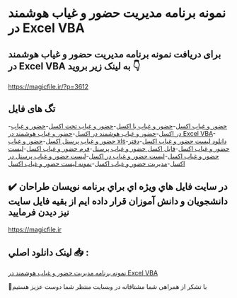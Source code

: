 # نمونه برنامه مدیریت حضور و غیاب هوشمند در Excel VBA

## برای دریافت نمونه برنامه مدیریت حضور و غیاب هوشمند در Excel VBA به لینک زیر بروید 👇

https://magicfile.ir/?p=3612

## تگ های فایل

-[حضور و غیاب اکسل](https://magicfile.ir/product/%d8%a8%d8%b1%d9%86%d8%a7%d9%85%d9%87-%d9%85%d8%af%db%8c%d8%b1%db%8c%d8%aa-%d8%ad%d8%b6%d9%88%d8%b1-%d9%88-%d8%ba%db%8c%d8%a7%d8%a8-%d9%87%d9%88%d8%b4%d9%85%d9%86%d8%af-%d8%af%d8%b1-excel-vba/)-[حضور و غیاب با اکسل](https://magicfile.ir/product/%d8%a8%d8%b1%d9%86%d8%a7%d9%85%d9%87-%d9%85%d8%af%db%8c%d8%b1%db%8c%d8%aa-%d8%ad%d8%b6%d9%88%d8%b1-%d9%88-%d8%ba%db%8c%d8%a7%d8%a8-%d9%87%d9%88%d8%b4%d9%85%d9%86%d8%af-%d8%af%d8%b1-excel-vba/)-[حضور و غیاب تحت اکسل](https://magicfile.ir/product/%d8%a8%d8%b1%d9%86%d8%a7%d9%85%d9%87-%d9%85%d8%af%db%8c%d8%b1%db%8c%d8%aa-%d8%ad%d8%b6%d9%88%d8%b1-%d9%88-%d8%ba%db%8c%d8%a7%d8%a8-%d9%87%d9%88%d8%b4%d9%85%d9%86%d8%af-%d8%af%d8%b1-excel-vba/)-[حضور و غیاب در اکسل](https://magicfile.ir/product/%d8%a8%d8%b1%d9%86%d8%a7%d9%85%d9%87-%d9%85%d8%af%db%8c%d8%b1%db%8c%d8%aa-%d8%ad%d8%b6%d9%88%d8%b1-%d9%88-%d8%ba%db%8c%d8%a7%d8%a8-%d9%87%d9%88%d8%b4%d9%85%d9%86%d8%af-%d8%af%d8%b1-excel-vba/)-[حضور و غیاب هوشمند در اکسل](https://magicfile.ir/product/%d8%a8%d8%b1%d9%86%d8%a7%d9%85%d9%87-%d9%85%d8%af%db%8c%d8%b1%db%8c%d8%aa-%d8%ad%d8%b6%d9%88%d8%b1-%d9%88-%d8%ba%db%8c%d8%a7%d8%a8-%d9%87%d9%88%d8%b4%d9%85%d9%86%d8%af-%d8%af%d8%b1-excel-vba/)-[حضور و غیاب هوشمند در Excel VBA](https://magicfile.ir/product/%d8%a8%d8%b1%d9%86%d8%a7%d9%85%d9%87-%d9%85%d8%af%db%8c%d8%b1%db%8c%d8%aa-%d8%ad%d8%b6%d9%88%d8%b1-%d9%88-%d8%ba%db%8c%d8%a7%d8%a8-%d9%87%d9%88%d8%b4%d9%85%d9%86%d8%af-%d8%af%d8%b1-excel-vba/)-[حضور و غیاب پرسنل اکسل](https://magicfile.ir/product/%d8%a8%d8%b1%d9%86%d8%a7%d9%85%d9%87-%d9%85%d8%af%db%8c%d8%b1%db%8c%d8%aa-%d8%ad%d8%b6%d9%88%d8%b1-%d9%88-%d8%ba%db%8c%d8%a7%d8%a8-%d9%87%d9%88%d8%b4%d9%85%d9%86%d8%af-%d8%af%d8%b1-excel-vba/)-[حضور و غیاب xls](https://magicfile.ir/product/%d8%a8%d8%b1%d9%86%d8%a7%d9%85%d9%87-%d9%85%d8%af%db%8c%d8%b1%db%8c%d8%aa-%d8%ad%d8%b6%d9%88%d8%b1-%d9%88-%d8%ba%db%8c%d8%a7%d8%a8-%d9%87%d9%88%d8%b4%d9%85%d9%86%d8%af-%d8%af%d8%b1-excel-vba/)-[دانلود لیست حضور و غیاب اکسل](https://magicfile.ir/product/%d8%a8%d8%b1%d9%86%d8%a7%d9%85%d9%87-%d9%85%d8%af%db%8c%d8%b1%db%8c%d8%aa-%d8%ad%d8%b6%d9%88%d8%b1-%d9%88-%d8%ba%db%8c%d8%a7%d8%a8-%d9%87%d9%88%d8%b4%d9%85%d9%86%d8%af-%d8%af%d8%b1-excel-vba/)-[دفتر حضور و غیاب اکسل](https://magicfile.ir/product/%d8%a8%d8%b1%d9%86%d8%a7%d9%85%d9%87-%d9%85%d8%af%db%8c%d8%b1%db%8c%d8%aa-%d8%ad%d8%b6%d9%88%d8%b1-%d9%88-%d8%ba%db%8c%d8%a7%d8%a8-%d9%87%d9%88%d8%b4%d9%85%d9%86%d8%af-%d8%af%d8%b1-excel-vba/)-[فایل اکسل حضور و غیاب پرسنل](https://magicfile.ir/product/%d8%a8%d8%b1%d9%86%d8%a7%d9%85%d9%87-%d9%85%d8%af%db%8c%d8%b1%db%8c%d8%aa-%d8%ad%d8%b6%d9%88%d8%b1-%d9%88-%d8%ba%db%8c%d8%a7%d8%a8-%d9%87%d9%88%d8%b4%d9%85%d9%86%d8%af-%d8%af%d8%b1-excel-vba/)-[فرم حضور و غیاب اکسل](https://magicfile.ir/product/%d8%a8%d8%b1%d9%86%d8%a7%d9%85%d9%87-%d9%85%d8%af%db%8c%d8%b1%db%8c%d8%aa-%d8%ad%d8%b6%d9%88%d8%b1-%d9%88-%d8%ba%db%8c%d8%a7%d8%a8-%d9%87%d9%88%d8%b4%d9%85%d9%86%d8%af-%d8%af%d8%b1-excel-vba/)-[لیست حضور و غیاب اکسل](https://magicfile.ir/product/%d8%a8%d8%b1%d9%86%d8%a7%d9%85%d9%87-%d9%85%d8%af%db%8c%d8%b1%db%8c%d8%aa-%d8%ad%d8%b6%d9%88%d8%b1-%d9%88-%d8%ba%db%8c%d8%a7%d8%a8-%d9%87%d9%88%d8%b4%d9%85%d9%86%d8%af-%d8%af%d8%b1-excel-vba/)-[لیست حضور و غیاب در اکسل](https://magicfile.ir/product/%d8%a8%d8%b1%d9%86%d8%a7%d9%85%d9%87-%d9%85%d8%af%db%8c%d8%b1%db%8c%d8%aa-%d8%ad%d8%b6%d9%88%d8%b1-%d9%88-%d8%ba%db%8c%d8%a7%d8%a8-%d9%87%d9%88%d8%b4%d9%85%d9%86%d8%af-%d8%af%d8%b1-excel-vba/)-[لیست حضور و غیاب پرسنل در اکسل](https://magicfile.ir/product/%d8%a8%d8%b1%d9%86%d8%a7%d9%85%d9%87-%d9%85%d8%af%db%8c%d8%b1%db%8c%d8%aa-%d8%ad%d8%b6%d9%88%d8%b1-%d9%88-%d8%ba%db%8c%d8%a7%d8%a8-%d9%87%d9%88%d8%b4%d9%85%d9%86%d8%af-%d8%af%d8%b1-excel-vba/)-[مدیریت حضور و غیاب اکسل](https://magicfile.ir/product/%d8%a8%d8%b1%d9%86%d8%a7%d9%85%d9%87-%d9%85%d8%af%db%8c%d8%b1%db%8c%d8%aa-%d8%ad%d8%b6%d9%88%d8%b1-%d9%88-%d8%ba%db%8c%d8%a7%d8%a8-%d9%87%d9%88%d8%b4%d9%85%d9%86%d8%af-%d8%af%d8%b1-excel-vba/)-[نمونه لیست حضور و غیاب اکسل](https://magicfile.ir/product/%d8%a8%d8%b1%d9%86%d8%a7%d9%85%d9%87-%d9%85%d8%af%db%8c%d8%b1%db%8c%d8%aa-%d8%ad%d8%b6%d9%88%d8%b1-%d9%88-%d8%ba%db%8c%d8%a7%d8%a8-%d9%87%d9%88%d8%b4%d9%85%d9%86%d8%af-%d8%af%d8%b1-excel-vba/)

## ✔️ در سايت فايل هاي ويژه اي براي برنامه نويسان طراحان دانشجويان و دانش آموزان قرار داده ايم از بقيه فايل سايت نيز ديدن فرماييد

https://magicfile.ir


## لينک دانلود اصلي 📥 :

[نمونه برنامه مدیریت حضور و غیاب هوشمند در Excel VBA](https://magicfile.ir/product/%d8%a8%d8%b1%d9%86%d8%a7%d9%85%d9%87-%d9%85%d8%af%db%8c%d8%b1%db%8c%d8%aa-%d8%ad%d8%b6%d9%88%d8%b1-%d9%88-%d8%ba%db%8c%d8%a7%d8%a8-%d9%87%d9%88%d8%b4%d9%85%d9%86%d8%af-%d8%af%d8%b1-excel-vba/) 


🙏با تشکر از همراهي شما مشتاقانه در وبسایت منتظر شما دوست عزیز هستیم

